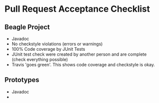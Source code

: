 # Pull Request Acceptance Checklist

## Beagle Project
 * Javadoc
 * No checkstyle violations (errors or warnings)
 * 100% Code coverage by JUnit Tests
 * JUnit test check were created by another person and are complete (check everything possible)
 * Travis 'goes green'. This shows code coverage and checkstyle is okay.

## Prototypes
 * Javadoc
 * 
